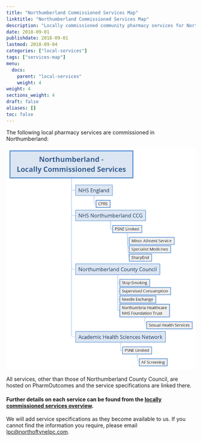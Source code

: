 ```yaml
---
title: "Northumberland Commissioned Services Map"
linktitle: "Northumberland Commissioned Services Map"
description: "Locally commissioned community pharmacy services for Northumberland"
date: 2018-09-01
publishdate: 2018-09-01
lastmod: 2018-09-04
categories: ["local-services"]
tags: ["services-map"]
menu:
  docs:
    parent: "local-services"
    weight: 4
weight: 4
sections_weight: 4
draft: false
aliases: []
toc: false
---
```


The following local pharmacy services are commissioned in Northumberland:  

![Northumberland - Locally Commissioned Services Map](/images/services/Northumberland-Locally-Commissioned-Services.png)

All services, other than those of Northumberland County Council, are hosted on PharmOutcomes and the service specifications are linked there.  

#### Further details on each service can be found from the [locally commissioned services overview](/local-services/).

We will add service specifications as they become available to us.  If you cannot find the information you require, please email 
[lpc@northoftynelpc.com](mailto:lpc@northoftynelpc.com).  
